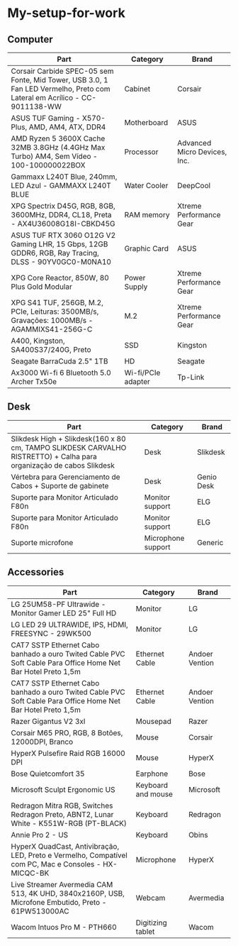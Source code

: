 # My-setup-for-work

## Computer

| Part | Category | Brand | 
|------|--------|------------------|
| Corsair Carbide SPEC-05 sem Fonte, Mid Tower, USB 3.0, 1 Fan LED Vermelho, Preto com Lateral em Acrílico - CC-9011138-WW | Cabinet | Corsair |
| ASUS TUF Gaming - X570-Plus, AMD, AM4, ATX, DDR4 | Motherboard | ASUS |
| AMD Ryzen 5 3600X Cache 32MB 3.8GHz (4.4GHz Max Turbo) AM4, Sem Vídeo - 100-100000022BOX | Processor | Advanced Micro Devices, Inc. |
| Gammaxx L240T Blue, 240mm, LED Azul - GAMMAXX L240T BLUE | Water Cooler | DeepCool |
| XPG Spectrix D45G, RGB, 8GB, 3600MHz, DDR4, CL18, Preta - AX4U36008G18I-CBKD45G | RAM memory | Xtreme Performance Gear |
| ASUS TUF RTX 3060 O12G V2 Gaming LHR, 15 Gbps, 12GB GDDR6, RGB, Ray Tracing, DLSS - 90YV0GC0-M0NA10 | Graphic Card | ASUS |
| XPG Core Reactor, 850W, 80 Plus Gold Modular | Power Supply | Xtreme Performance Gear |
| XPG S41 TUF, 256GB, M.2, PCIe, Leituras: 3500MB/s, Gravações: 1000MB/s - AGAMMIXS41-256G-C | M.2 | Xtreme Performance Gear |
| A400, Kingston, SA400S37/240G, Preto | SSD | Kingston |
| Seagate BarraCuda 2.5" 1TB | HD | Seagate |
| Ax3000 Wi-fi 6 Bluetooth 5.0 Archer Tx50e | Wi-fi/PCIe adapter | Tp-Link |

## Desk

| Part | Category | Brand | 
|------|--------|------------------|
| Slikdesk High +  Slikdesk(160 x 80 cm, TAMPO SLIKDESK CARVALHO RISTRETTO) + Calha para organização de cabos Slikdesk | Desk | Slikdesk |
| Vértebra para Gerenciamento de Cabos +  Suporte de gabinete | Desk | Genio Desk |
| Suporte para Monitor Articulado F80n | Monitor support | ELG |
| Suporte para Monitor Articulado F80n | Monitor support | ELG |
| Suporte microfone | Microphone support | Generic |

## Accessories

| Part | Category | Brand | 
|------|--------|------------------|
| LG 25UM58-PF Ultrawide - Monitor Gamer LED 25" Full HD | Monitor | LG |
| LG LED 29 ULTRAWIDE, IPS, HDMI, FREESYNC - 29WK500 | Monitor | LG |
| CAT7 SSTP Ethernet Cabo banhado a ouro Twited Cable PVC Soft Cable Para Office Home Net Bar Hotel Preto 1,5m | Ethernet Cable | Andoer Vention |
| CAT7 SSTP Ethernet Cabo banhado a ouro Twited Cable PVC Soft Cable Para Office Home Net Bar Hotel Preto 1,5m | Ethernet Cable | Andoer Vention |
| Razer Gigantus V2 3xl | Mousepad | Razer |
| Corsair M65 PRO, RGB, 8 Botões, 12000DPI, Branco | Mouse | Corsair |
| HyperX Pulsefire Raid RGB 16000 DPI | Mouse | HyperX |
| Bose Quietcomfort 35 | Earphone | Bose |
| Microsoft Sculpt Ergonomic US | Keyboard and mouse | Microsoft |
| Redragon Mitra RGB, Switches Redragon Preto, ABNT2, Lunar White - K551W-RGB (PT-BLACK) | Keyboard | Redragon |
| Annie Pro 2 - US | Keyboard | Obins |
| HyperX QuadCast, Antivibração, LED, Preto e Vermelho, Compatível com PC, Mac e Consoles - HX-MICQC-BK | Microphone | HyperX |
| Live Streamer Avermedia CAM 513, 4K UHD, 3840x2160P, USB, Microfone Embutido, Preto - 61PW513000AC | Webcam | Avermedia |
| Wacom Intuos Pro M - PTH660 | Digitizing tablet | Wacom |
